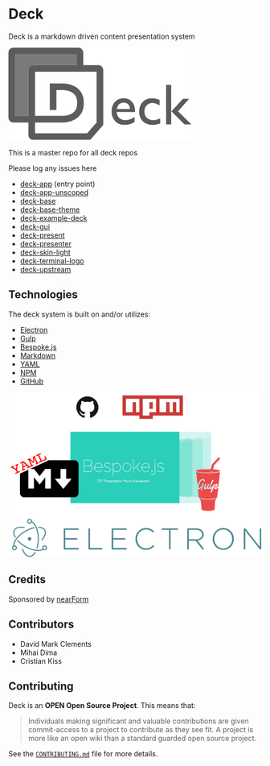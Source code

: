 # Deck

Deck is a markdown driven content presentation system

![](deck-logo.png)

This is a master repo for all deck repos

Please log any issues here

* [deck-app](https://github.com/nearform/deck-app)  (entry point)
* [deck-app-unscoped](https://github.com/nearform/deck-app-unscoped)
* [deck-base](https://github.com/nearform/deck-base)
* [deck-base-theme](https://github.com/nearform/deck-base-theme)
* [deck-example-deck](https://github.com/nearform/deck-example-deck)
* [deck-gui](https://github.com/nearform/deck-gui)
* [deck-present](https://github.com/nearform/deck-present)
* [deck-presenter](https://github.com/nearform/deck-presenter)
* [deck-skin-light](https://github.com/nearform/deck-skin-light)
* [deck-terminal-logo](https://github.com/nearform/deck-terminal-logo)
* [deck-upstream](https://github.com/nearform/deck-upstream)


## Technologies

The deck system is built on and/or utilizes:

* [Electron](http://electron.atom.io)
* [Gulp](http://gulpjs.com/)
* [Bespoke.js](http://markdalgleish.com/projects/bespoke.js/)
* [Markdown](https://daringfireball.net/projects/markdown/)
* [YAML](http://yaml.org)
* [NPM](http://npmjs.org)
* [GitHub](http://github.com)

![](anatomy.png)

## Credits

Sponsored by <a href="http://nearform.com">nearForm</a>

## Contributors

* David Mark Clements
* Mihai Dima
* Cristian Kiss

## Contributing

Deck is an **OPEN Open Source Project**. This means that:

> Individuals making significant and valuable contributions are given commit-access to a project to contribute as they see fit. A project is more like an open wiki than a standard guarded open source project.

See the [`CONTRIBUTING.md`](CONTRIBUTING.md) file for more details.